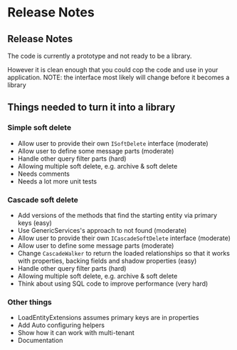 # Release Notes

## Release Notes

The code is currently a prototype and not ready to be a library.

However it is clean enough that you could cop the code and use in your application. NOTE: the interface most likely will change before it becomes a library

## Things needed to turn it into a library

### Simple soft delete

* Allow user to provide their own `ISoftDelete` interface (moderate)
* Allow user to define some message parts (moderate)
* Handle other query filter parts (hard)
* Allowing multiple soft delete, e.g. archive & soft delete
* Needs comments
* Needs a lot more unit tests

### Cascade soft delete

* Add versions of the methods that find the starting entity via primary keys (easy)
* Use GenericServices's approach to not found (moderate)
* Allow user to provide their own `ICascadeSoftDelete` interface (moderate)
* Allow user to define some message parts (moderate)
* Change `CascadeWalker` to return the loaded relationships so that it works with properties, backing fields and shadow properties (easy)
* Handle other query filter parts (hard)
* Allowing multiple soft delete, e.g. archive & soft delete
* Think about using SQL code to improve performance (very hard)

### Other things

* LoadEntityExtensions assumes primary keys are in properties
* Add Auto configuring helpers
* Show how it can work with multi-tenant
* Documentation
